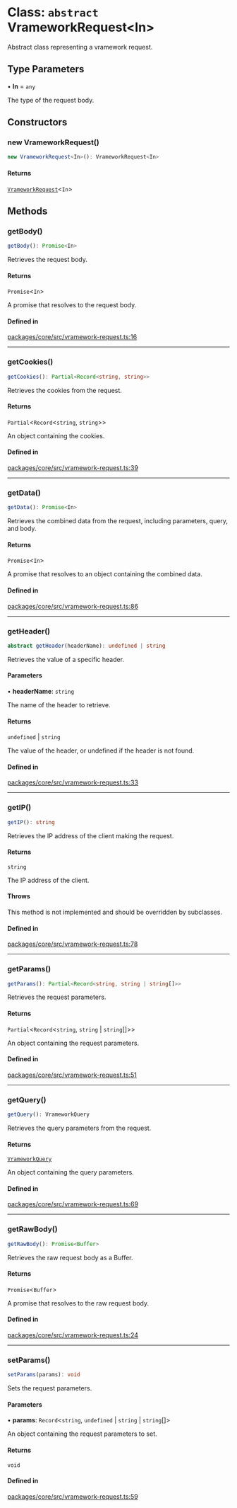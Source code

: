 # Class: `abstract` VrameworkRequest\<In\>

Abstract class representing a vramework request.

## Type Parameters

• **In** = `any`

The type of the request body.

## Constructors

### new VrameworkRequest()

```ts
new VrameworkRequest<In>(): VrameworkRequest<In>
```

#### Returns

[`VrameworkRequest`](VrameworkRequest.md)\<`In`\>

## Methods

### getBody()

```ts
getBody(): Promise<In>
```

Retrieves the request body.

#### Returns

`Promise`\<`In`\>

A promise that resolves to the request body.

#### Defined in

[packages/core/src/vramework-request.ts:16](https://github.com/vramework/vramework/blob/d6bdd98863fc2395b074502b5cd67b069031d73f/packages/core/src/vramework-request.ts#L16)

***

### getCookies()

```ts
getCookies(): Partial<Record<string, string>>
```

Retrieves the cookies from the request.

#### Returns

`Partial`\<`Record`\<`string`, `string`\>\>

An object containing the cookies.

#### Defined in

[packages/core/src/vramework-request.ts:39](https://github.com/vramework/vramework/blob/d6bdd98863fc2395b074502b5cd67b069031d73f/packages/core/src/vramework-request.ts#L39)

***

### getData()

```ts
getData(): Promise<In>
```

Retrieves the combined data from the request, including parameters, query, and body.

#### Returns

`Promise`\<`In`\>

A promise that resolves to an object containing the combined data.

#### Defined in

[packages/core/src/vramework-request.ts:86](https://github.com/vramework/vramework/blob/d6bdd98863fc2395b074502b5cd67b069031d73f/packages/core/src/vramework-request.ts#L86)

***

### getHeader()

```ts
abstract getHeader(headerName): undefined | string
```

Retrieves the value of a specific header.

#### Parameters

• **headerName**: `string`

The name of the header to retrieve.

#### Returns

`undefined` \| `string`

The value of the header, or undefined if the header is not found.

#### Defined in

[packages/core/src/vramework-request.ts:33](https://github.com/vramework/vramework/blob/d6bdd98863fc2395b074502b5cd67b069031d73f/packages/core/src/vramework-request.ts#L33)

***

### getIP()

```ts
getIP(): string
```

Retrieves the IP address of the client making the request.

#### Returns

`string`

The IP address of the client.

#### Throws

This method is not implemented and should be overridden by subclasses.

#### Defined in

[packages/core/src/vramework-request.ts:78](https://github.com/vramework/vramework/blob/d6bdd98863fc2395b074502b5cd67b069031d73f/packages/core/src/vramework-request.ts#L78)

***

### getParams()

```ts
getParams(): Partial<Record<string, string | string[]>>
```

Retrieves the request parameters.

#### Returns

`Partial`\<`Record`\<`string`, `string` \| `string`[]\>\>

An object containing the request parameters.

#### Defined in

[packages/core/src/vramework-request.ts:51](https://github.com/vramework/vramework/blob/d6bdd98863fc2395b074502b5cd67b069031d73f/packages/core/src/vramework-request.ts#L51)

***

### getQuery()

```ts
getQuery(): VrameworkQuery
```

Retrieves the query parameters from the request.

#### Returns

[`VrameworkQuery`](../type-aliases/VrameworkQuery.md)

An object containing the query parameters.

#### Defined in

[packages/core/src/vramework-request.ts:69](https://github.com/vramework/vramework/blob/d6bdd98863fc2395b074502b5cd67b069031d73f/packages/core/src/vramework-request.ts#L69)

***

### getRawBody()

```ts
getRawBody(): Promise<Buffer>
```

Retrieves the raw request body as a Buffer.

#### Returns

`Promise`\<`Buffer`\>

A promise that resolves to the raw request body.

#### Defined in

[packages/core/src/vramework-request.ts:24](https://github.com/vramework/vramework/blob/d6bdd98863fc2395b074502b5cd67b069031d73f/packages/core/src/vramework-request.ts#L24)

***

### setParams()

```ts
setParams(params): void
```

Sets the request parameters.

#### Parameters

• **params**: `Record`\<`string`, `undefined` \| `string` \| `string`[]\>

An object containing the request parameters to set.

#### Returns

`void`

#### Defined in

[packages/core/src/vramework-request.ts:59](https://github.com/vramework/vramework/blob/d6bdd98863fc2395b074502b5cd67b069031d73f/packages/core/src/vramework-request.ts#L59)
